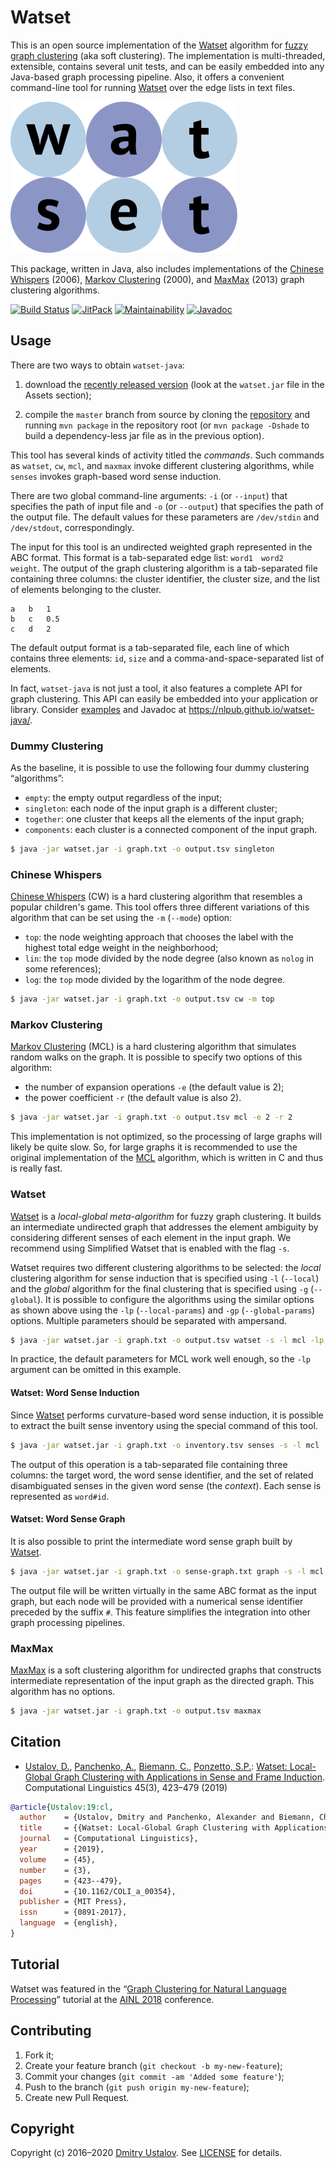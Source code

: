 # Watset

This is an open source implementation of the [Watset] algorithm for [fuzzy graph clustering](https://en.wikipedia.org/wiki/Fuzzy_clustering) (aka soft clustering). The implementation is multi-threaded, extensible, contains several unit tests, and can be easily embedded into any Java-based graph processing pipeline. Also, it offers a convenient command-line tool for running [Watset] over the edge lists in text files.

![Watset](src/main/javadoc/doc-files/Watset.svg)

This package, written in Java, also includes implementations of the [Chinese Whispers] (2006), [Markov Clustering] (2000), and [MaxMax] (2013) graph clustering algorithms.

[![Build Status][travis_ci_badge]][travis_ci_link] [![JitPack][jitpack_badge]][jitpack_link] [![Maintainability][codeclimate_badge]][codeclimate_link] [![Javadoc][javadoc_badge]][javadoc_link]

[travis_ci_badge]: https://travis-ci.com/nlpub/watset-java.svg
[travis_ci_link]: https://travis-ci.com/nlpub/watset-java
[jitpack_badge]: https://jitpack.io/v/nlpub/watset-java.svg
[jitpack_link]: https://jitpack.io/#nlpub/watset-java
[codeclimate_badge]: https://api.codeclimate.com/v1/badges/2f2a90dd42ae703e9e5d/maintainability
[codeclimate_link]: https://codeclimate.com/github/nlpub/watset-java/maintainability
[javadoc_badge]: https://img.shields.io/badge/javadoc-master-brightgreen
[javadoc_link]: https://nlpub.github.io/watset-java/

## Usage

There are two ways to obtain `watset-java`:

1. download the [recently released version](https://github.com/nlpub/watset-java/releases/latest) (look at the `watset.jar` file in the Assets section);

2. compile the `master` branch from source by cloning the [repository](https://github.com/nlpub/watset-java) and running `mvn package` in the repository root (or `mvn package -Dshade` to build a dependency-less jar file as in the previous option).

This tool has several kinds of activity titled the *commands*. Such commands as `watset`, `cw`, `mcl`, and `maxmax` invoke different clustering algorithms, while `senses` invokes graph-based word sense induction.

There are two global command-line arguments: `-i` (or `--input`) that specifies the path of input file and `-o` (or `--output`) that specifies the path of the output file. The default values for these parameters are `/dev/stdin` and `/dev/stdout`, correspondingly.

The input for this tool is an undirected weighted graph represented in the ABC format. This format is a tab-separated edge list: <code>word1&#9;word2&#9;weight</code>. The output of the graph clustering algorithm is a tab-separated file containing three columns: the cluster identifier, the cluster size, and the list of elements belonging to the cluster.

```
a	b	1
b	c	0.5
c	d	2
```

The default output format is a tab-separated file, each line of which contains three elements: `id`, `size` and a comma-and-space-separated list of elements.

In fact, `watset-java` is not just a tool, it also features a complete API for graph clustering. This API can easily be embedded into your application or library. Consider [examples](examples/) and Javadoc at <https://nlpub.github.io/watset-java/>.

### Dummy Clustering

As the baseline, it is possible to use the following four dummy clustering “algorithms”:

* `empty`: the empty output regardless of the input;
* `singleton`: each node of the input graph is a different cluster;
* `together`: one cluster that keeps all the elements of the input graph;
* `components`: each cluster is a connected component of the input graph.

```bash
$ java -jar watset.jar -i graph.txt -o output.tsv singleton
```

### Chinese Whispers

[Chinese Whispers] (CW) is a hard clustering algorithm that resembles a popular children's game. This tool offers three different variations of this algorithm that can be set using the `-m` (`--mode`) option:

* `top`: the node weighting approach that chooses the label with the highest total edge weight in the neighborhood;
* `lin`: the `top` mode divided by the node degree (also known as `nolog` in some references);
* `log`: the `top` mode divided by the logarithm of the node degree.

```bash
$ java -jar watset.jar -i graph.txt -o output.tsv cw -m top
```

### Markov Clustering

[Markov Clustering] (MCL) is a hard clustering algorithm that simulates random walks on the graph. It is possible to specify two options of this algorithm:

* the number of expansion operations `-e` (the default value is 2);
* the power coefficient `-r` (the default value is also 2).

```bash
$ java -jar watset.jar -i graph.txt -o output.tsv mcl -e 2 -r 2
```

This implementation is not optimized, so the processing of large graphs will likely be quite slow. So, for large graphs it is recommended to use the original implementation of the [MCL](https://micans.org/mcl/) algorithm, which is written in C and thus is really fast.

### Watset

[Watset] is a *local-global meta-algorithm* for fuzzy graph clustering. It builds an intermediate undirected graph that addresses the element ambiguity by considering different senses of each element in the input graph. We recommend using Simplified Watset that is enabled with the flag `-s`.

Watset requires two different clustering algorithms to be selected: the *local* clustering algorithm for sense induction that is specified using `-l` (`--local`) and the *global* algorithm for the final clustering that is specified using `-g` (`--global`). It is possible to configure the algorithms using the similar options as shown above using the `-lp` (`--local-params`) and `-gp` (`--global-params`) options. Multiple parameters should be separated with ampersand.

```bash
$ java -jar watset.jar -i graph.txt -o output.tsv watset -s -l mcl -lp e=1:r=3 -g cw -gp mode=lin
```

In practice, the default parameters for MCL work well enough, so the `-lp` argument can be omitted in this example.

#### Watset: Word Sense Induction

Since [Watset] performs curvature-based word sense induction, it is possible to extract the built sense inventory using the special command of this tool.

```bash
$ java -jar watset.jar -i graph.txt -o inventory.tsv senses -s -l mcl
```

The output of this operation is a tab-separated file containing three columns: the target word, the word sense identifier, and the set of related disambiguated senses in the given word sense (the *context*). Each sense is represented as `word#id`.

#### Watset: Word Sense Graph

It is also possible to print the intermediate word sense graph built by [Watset].

```bash
$ java -jar watset.jar -i graph.txt -o sense-graph.txt graph -s -l mcl
```

The output file will be written virtually in the same ABC format as the input graph, but each node will be provided with a numerical sense identifier preceded by the suffix `#`. This feature simplifies the integration into other graph processing pipelines.

### MaxMax

[MaxMax] is a soft clustering algorithm for undirected graphs that constructs intermediate representation of the input graph as the directed graph. This algorithm has no options.

```bash
$ java -jar watset.jar -i graph.txt -o output.tsv maxmax
```

## Citation

* [Ustalov, D.](https://github.com/dustalov), [Panchenko, A.](https://github.com/alexanderpanchenko), [Biemann, C.](https://www.inf.uni-hamburg.de/en/inst/ab/lt/people/chris-biemann.html), [Ponzetto, S.P.](https://www.uni-mannheim.de/dws/people/professors/prof-dr-simone-paolo-ponzetto/): [Watset: Local-Global Graph Clustering with Applications in Sense and Frame Induction](https://doi.org/10.1162/COLI_a_00354). Computational Linguistics 45(3), 423&ndash;479 (2019)

```bibtex
@article{Ustalov:19:cl,
  author    = {Ustalov, Dmitry and Panchenko, Alexander and Biemann, Chris and Ponzetto, Simone Paolo},
  title     = {{Watset: Local-Global Graph Clustering with Applications in Sense and Frame Induction}},
  journal   = {Computational Linguistics},
  year      = {2019},
  volume    = {45},
  number    = {3},
  pages     = {423--479},
  doi       = {10.1162/COLI_a_00354},
  publisher = {MIT Press},
  issn      = {0891-2017},
  language  = {english},
}
```

## Tutorial

Watset was featured in the &ldquo;[Graph Clustering for Natural Language Processing](https://doi.org/10.5281/zenodo.1161505)&rdquo; tutorial at the [AINL&nbsp;2018](https://ainlconf.ru/2018/) conference.

## Contributing

1. Fork it;
2. Create your feature branch (`git checkout -b my-new-feature`);
3. Commit your changes (`git commit -am 'Added some feature'`);
4. Push to the branch (`git push origin my-new-feature`);
5. Create new Pull Request.

## Copyright

Copyright (c) 2016&ndash;2020 [Dmitry Ustalov]. See [LICENSE](LICENSE) for details.

[Watset]: https://doi.org/10.1162/COLI_a_00354
[Chinese Whispers]: https://doi.org/10.3115/1654758.1654774
[Markov Clustering]: https://doi.org/10.1137/040608635
[MaxMax]: https://doi.org/10.1007/978-3-642-37247-6_30
[Dmitry Ustalov]: https://github.com/dustalov
